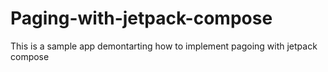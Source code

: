 # Paging-with-jetpack-compose
This is a sample app demontarting how to implement pagoing with jetpack compose

